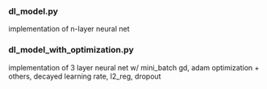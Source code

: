 ### dl_model.py

implementation of n-layer neural net

### dl_model_with_optimization.py

implementation of 3 layer neural net w/ mini_batch gd, adam optimization + others, decayed learning rate, l2_reg, dropout
